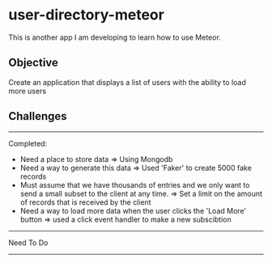 # user-directory-meteor

This is another app I am developing to learn how to use Meteor.

## Objective

Create an application that displays a list of users with the ability to load more users

## Challenges

--------------------------------------------------------------------------------

Completed:

- Need a place to store data => Using Mongodb
- Need a way to generate this data => Used 'Faker' to create 5000 fake records
- Must assume that we have thousands of entries and we only want to send a small subset to the client at any time. => Set a limit on the amount of records that is received by the client
- Need a way to load more data when the user clicks the 'Load More' button => used a click event handler to make a new subscibtion

--------------------------------------------------------------------------------

Need To Do

--------------------------------------------------------------------------------

